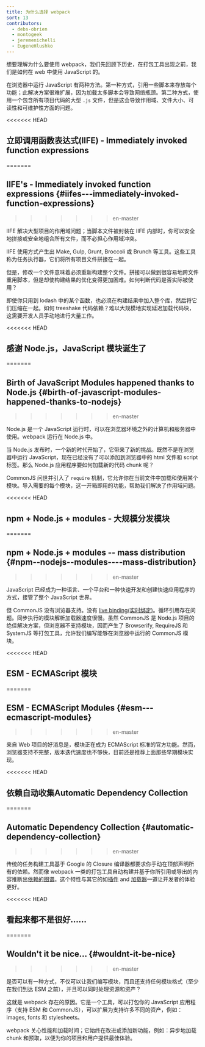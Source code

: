 ```yaml
---
title: 为什么选择 webpack
sort: 13
contributors:
  - debs-obrien
  - montogeek
  - jeremenichelli
  - EugeneHlushko
---
```


想要理解为什么要使用 webpack，我们先回顾下历史，在打包工具出现之前，我们是如何在 web 中使用 JavaScript 的。

在浏览器中运行 JavaScript 有两种方法。第一种方式，引用一些脚本来存放每个功能；此解决方案很难扩展，因为加载太多脚本会导致网络瓶颈。第二种方式，使用一个包含所有项目代码的大型 `.js` 文件，但是这会导致作用域、文件大小、可读性和可维护性方面的问题。


<<<<<<< HEAD
## 立即调用函数表达式(IIFE) - Immediately invoked function expressions
=======
## IIFE's - Immediately invoked function expressions {#iifes---immediately-invoked-function-expressions}
>>>>>>> en-master

IIFE 解决大型项目的作用域问题；当脚本文件被封装在 IIFE 内部时，你可以安全地拼接或安全地组合所有文件，而不必担心作用域冲突。

IIFE 使用方式产生出 Make, Gulp, Grunt, Broccoli 或 Brunch 等工具。这些工具称为任务执行器，它们将所有项目文件拼接在一起。

但是，修改一个文件意味着必须重新构建整个文件。拼接可以做到很容易地跨文件重用脚本，但是却使构建结果的优化变得更加困难。如何判断代码是否实际被使用？

即使你只用到 lodash 中的某个函数，也必须在构建结果中加入整个库，然后将它们压缩在一起。如何 treeshake 代码依赖？难以大规模地实现延迟加载代码块，这需要开发人员手动地进行大量工作。


<<<<<<< HEAD
## 感谢 Node.js，JavaScript 模块诞生了
=======
## Birth of JavaScript Modules happened thanks to Node.js {#birth-of-javascript-modules-happened-thanks-to-nodejs}
>>>>>>> en-master

Node.js 是一个 JavaScript 运行时，可以在浏览器环境之外的计算机和服务器中使用。webpack 运行在 Node.js 中。

当 Node.js 发布时，一个新的时代开始了，它带来了新的挑战。既然不是在浏览器中运行 JavaScript，现在已经没有了可以添加到浏览器中的 html 文件和 script 标签。那么 Node.js 应用程序要如何加载新的代码 chunk 呢？

CommonJS 问世并引入了 `require` 机制，它允许你在当前文件中加载和使用某个模块。导入需要的每个模块，这一开箱即用的功能，帮助我们解决了作用域问题。


<<<<<<< HEAD
## npm + Node.js + modules - 大规模分发模块
=======
## npm + Node.js + modules -- mass distribution {#npm--nodejs--modules----mass-distribution}
>>>>>>> en-master

JavaScript 已经成为一种语言、一个平台和一种快速开发和创建快速应用程序的方式，接管了整个 JavaScript 世界。

但 CommonJS 没有浏览器支持。没有 [live binding(实时绑定)](https://medium.com/webpack/the-state-of-javascript-modules-4636d1774358)。循环引用存在问题。同步执行的模块解析加载器速度很慢。虽然 CommonJS 是 Node.js 项目的绝佳解决方案，但浏览器不支持模块，因而产生了 Browserify, RequireJS 和 SystemJS 等打包工具，允许我们编写能够在浏览器中运行的 CommonJS 模块。


<<<<<<< HEAD
## ESM - ECMAScript 模块
=======
## ESM - ECMAScript Modules {#esm---ecmascript-modules}
>>>>>>> en-master

来自 Web 项目的好消息是，模块正在成为 ECMAScript 标准的官方功能。然而，浏览器支持不完整，版本迭代速度也不够快，目前还是推荐上面那些早期模块实现。

<<<<<<< HEAD
## 依赖自动收集Automatic Dependency Collection
=======
## Automatic Dependency Collection {#automatic-dependency-collection}
>>>>>>> en-master

传统的任务构建工具基于 Google 的 Closure 编译器都要求你手动在顶部声明所有的依赖。然而像 webpack 一类的打包工具自动构建并基于你所引用或导出的内容推断出[依赖的图谱](/concepts/dependency-graph/)。这个特性与其它的如[插件](/concepts/plugins/) and [加载器](/concepts/loaders/)一道让开发者的体验更好。

<<<<<<< HEAD
## 看起来都不是很好……
=======
## Wouldn't it be nice… {#wouldnt-it-be-nice}
>>>>>>> en-master

是否可以有一种方式，不仅可以让我们编写模块，而且还支持任何模块格式（至少在我们到达 ESM 之前），并且可以同时处理资源和资产？

这就是 webpack 存在的原因。它是一个工具，可以打包你的 JavaScript 应用程序（支持 ESM 和 CommonJS），可以扩展为支持许多不同的资产，例如：images, fonts 和 stylesheets。

webpack 关心性能和加载时间；它始终在改进或添加新功能，例如：异步地加载 chunk 和预取，以便为你的项目和用户提供最佳体验。
